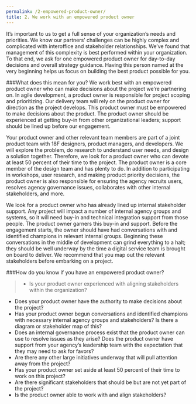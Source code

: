 ```yaml
---
permalink: /2-empowered-product-owner/
title: 2. We work with an empowered product owner
---
```

It’s important to us to get a full sense of your organization’s needs and priorities. We know our partners’ challenges can be highly complex and complicated with interoffice and stakeholder relationships. We’ve found that management of this complexity is best performed within your organization. To that end, we ask for one empowered product owner for day-to-day decisions and overall strategy guidance. Having this person named at the very beginning helps us focus on building the best product possible for you. 

###What does this mean for you?
We work best with an empowered product owner who can make decisions about the project we’re partnering on. In agile development, a product owner is responsible for project scoping and prioritizing. Our delivery team will rely on the product owner for direction as the project develops. This product owner must be empowered to make decisions about the product. The product owner should be experienced at getting buy-in from other organizational leaders; support should be lined up before our engagement. 

Your product owner and other relevant team members are part of a joint product team with 18F designers, product managers, and developers. We will explore the problem, do research to understand user needs, and design a solution together. Therefore, we look for a product owner who can devote at least 50 percent of their time to the project. The product owner is a core member of the design team and has plenty to do. In addition to participating in workshops, user research, and making product priority decisions, the product owner is also responsible for ensuring the agency recruits users, resolves agency governance issues, collaborates with other internal stakeholders, and more. 

We look for a product owner who has already lined up internal stakeholder support. Any project will impact a number of internal agency groups and systems, so it will need buy-in and technical integration support from those people. The product owner garners this buy-in and support. Before the engagement starts, the owner should have had conversations with and identified champions in relevant internal groups. Beginning these conversations in the middle of development can grind everything to a halt; they should be well underway by the time a digital service team is brought on board to deliver. We recommend that you map out the relevant stakeholders before embarking on a project.

###How do you know if you have an empowered product owner? 
>- Is your product owner experienced with aligning stakeholders within the organization? 
- Does your product owner have the authority to make decisions about the project?
- Has your product owner begun conversations and identified champions with necessary internal agency groups and stakeholders? Is there a diagram or stakeholder map of this? 
- Does an internal governance process exist that the product owner can use to resolve issues as they arise? Does the product owner have support from your agency’s leadership team with the expectation that they may need to ask for favors?
- Are there any other large initiatives underway that will pull attention away from the project? 
- Has your product owner set aside at least 50 percent of their time to work on this project?
- Are there significant stakeholders that should be but are not yet part of the project?
- Is the product owner able to work with and align stakeholders? 
